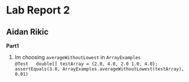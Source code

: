 # Lab Report 2 
## Aidan Rikic

**Part1**   
1. Im choosing `averageWithoutLowest` in `ArrayExamples`  
`@Test  
double[] testArray = {2.0, 4.0, 2.0 1.0, 4.0};  
assertEquals(3.0, ArrayExamples.averageWithoutLowest(testArray), 0.01)`  

